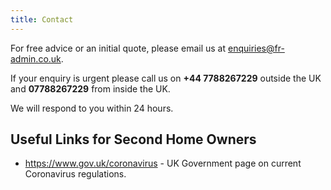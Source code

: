 ```yaml
---
title: Contact
---
```


For free advice or an initial quote, please email us at <a href="mailto:enquiries@fr-admin.co.uk">enquiries@fr-admin.co.uk</a>.

If your enquiry is urgent please call us on **+44 7788267229** outside the UK and **07788267229** from inside the UK. 

We will respond to you within 24 hours. 

## Useful Links for Second Home Owners

* https://www.gov.uk/coronavirus - UK Government page on current Coronavirus regulations.
